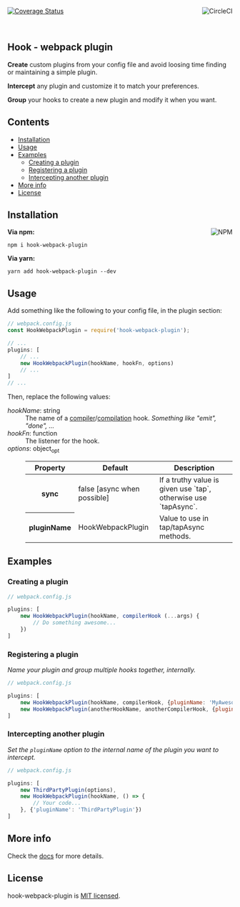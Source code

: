<p>
    <a href='https://coveralls.io/github/AlexisPuga/hook-webpack-plugin?branch=master' target='_blank'><img src='https://coveralls.io/repos/github/AlexisPuga/hook-webpack-plugin/badge.svg?branch=master' alt='Coverage Status'/></a>
    <a href='https://circleci.com/gh/AlexisPuga/hook-webpack-plugin' target='_blank'><img align='right' src='https://circleci.com/gh/AlexisPuga/hook-webpack-plugin.svg?style=svg' alt='CircleCI'/></a>
</p>

<br/>

## Hook - webpack plugin

**Create** custom plugins from your config file and avoid loosing time finding or maintaining a simple plugin.

**Intercept** any plugin and customize it to match your preferences.

**Group** your hooks to create a new plugin and modify it when you want.

## Contents
- [Installation](#installation)
- [Usage](#usage)
- [Examples](#examples)
    - [Creating a plugin](#creating-a-plugin)
    - [Registering a plugin](#registering-a-plugin)
    - [Intercepting another plugin](#intercepting-another-plugin)
- [More info](#more-info)
- [License](#license)

## Installation

<a href='https://npmjs.org/package/hook-webpack-plugin'><img align='right' src='https://nodei.co/npm/hook-webpack-plugin.png?compact=true' alt='NPM'/></a>

**Via npm:**
```
npm i hook-webpack-plugin
```

**Via yarn:**
```
yarn add hook-webpack-plugin --dev
```

## Usage

Add something like the following to your config file, in the plugin section:

```js
// webpack.config.js
const HookWebpackPlugin = require('hook-webpack-plugin');

// ...
plugins: [
    // ...
    new HookWebpackPlugin(hookName, hookFn, options)
    // ...
]
// ...

```
Then, replace the following values:

<dl>
    <dt><var>hookName</var>: string</dt>
    <dd>The name of a <a href='https://webpack.js.org/api/compiler-hooks/' target='_blank'/>compiler</a>/<a href='https://webpack.js.org/api/compilation-hooks/' target='_blank'>compilation</a> hook. <i>Something like "emit", "done", ...</i></dd>
    <dt><var>hookFn</var>: function</dt>
    <dd>The listener for the hook.</dd>
    <dt><var>options</var>: object<sub>opt</sub></dt>
    <dd>
        <table>
            <thead>
                <tr>
                    <th>Property</th>
                    <th>Default</th>
                    <th>Description</th>
                </tr>
            </thead>
            <tbody>
                <tr>
                    <th>sync</th>
                    <td>false [async when possible]</td>
                    <td>If a truthy value is given use `tap`, otherwise use `tapAsync`.</td>
                </tr>
                <tr>
                    <th>pluginName</th>
                    <td>HookWebpackPlugin</td>
                    <td>Value to use in tap/tapAsync methods.</td>
                </tr>
            </tbody>
        </table>
    </dd>
</dl>

## Examples

### Creating a plugin

```js
// webpack.config.js

plugins: [
    new HookWebpackPlugin(hookName, compilerHook (...args) {
        // Do something awesome...
    })
]

```

### Registering a plugin

*Name your plugin and group multiple hooks together, internally.*

```js
// webpack.config.js

plugins: [
    new HookWebpackPlugin(hookName, compilerHook, {pluginName: 'MyAwesomePlugin'}),
    new HookWebpackPlugin(anotherHookName, anotherCompilerHook, {pluginName: 'MyAwesomePlugin'})
]

```

### Intercepting another plugin

*Set the `pluginName` option to the internal name of the plugin you want to intercept.*

```js
// webpack.config.js

plugins: [
    new ThirdPartyPlugin(options),
    new HookWebpackPlugin(hookName, () => {
        // Your code...
    }, {'pluginName': 'ThirdPartyPlugin'})
]

```

## More info

Check the [docs](/wiki) for more details.

## License
hook-webpack-plugin is [MIT licensed](./LICENSE).
